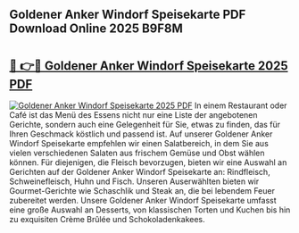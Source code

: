 ## Goldener Anker Windorf Speisekarte PDF Download Online 2025 B9F8M

# <h2><a href="http://gcct17.nevu.top/?p=Goldener+Anker+Windorf+Speisekarte">🔗 👉🔴 Goldener Anker Windorf Speisekarte 2025 PDF</a></h2>

[![Goldener Anker Windorf Speisekarte 2025 PDF](https://i.imgur.com/dBaPXMq.png)](http://gcct17.nevu.top/?p=Goldener+Anker+Windorf+Speisekarte)
In einem Restaurant oder Café ist das Menü des Essens nicht nur eine Liste der angebotenen Gerichte, sondern auch eine Gelegenheit für Sie, etwas zu finden, das für Ihren Geschmack köstlich und passend ist. Auf unserer Goldener Anker Windorf Speisekarte empfehlen wir einen Salatbereich, in dem Sie aus vielen verschiedenen Salaten aus frischem Gemüse und Obst wählen können. Für diejenigen, die Fleisch bevorzugen, bieten wir eine Auswahl an Gerichten auf der Goldener Anker Windorf Speisekarte an: Rindfleisch, Schweinefleisch, Huhn und Fisch. Unseren Auserwählten bieten wir Gourmet-Gerichte wie Schaschlik und Steak an, die bei lebendem Feuer zubereitet werden. Unsere Goldener Anker Windorf Speisekarte umfasst eine große Auswahl an Desserts, von klassischen Torten und Kuchen bis hin zu exquisiten Crème Brûlée und Schokoladenkakees.
